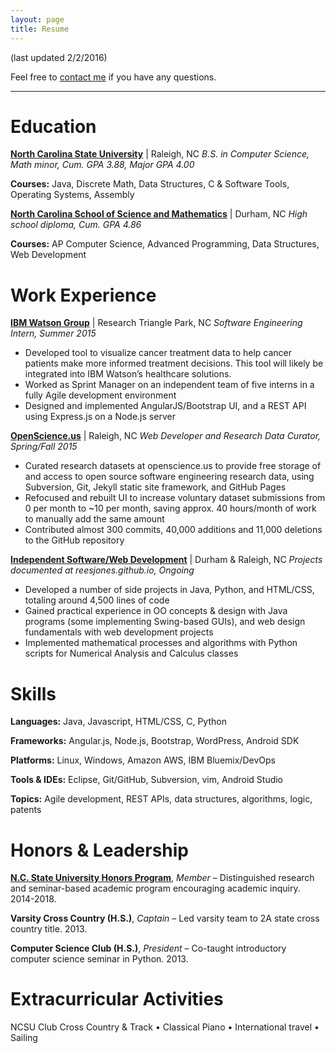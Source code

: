 ```yaml
---
layout: page
title: Resume
---
```


(last updated 2/2/2016)

Feel free to [contact me](/contact) if you have any questions.

<hr>

# Education

**[North Carolina State University](https://www.ncsu.edu/)** | Raleigh, NC
*B.S. in Computer Science, Math minor, Cum. GPA 3.88, Major GPA 4.00*

**Courses:** Java, Discrete Math, Data Structures, C & Software Tools, Operating Systems, Assembly

**[North Carolina School of Science and Mathematics](http://www.ncssm.edu/)**  |  Durham, NC
*High school diploma, Cum. GPA 4.86*

**Courses:** AP Computer Science, Advanced Programming, Data Structures, Web Development

# Work Experience

**[IBM Watson Group](http://www.ibm.com/smarterplanet/us/en/ibmwatson/)**  |  Research Triangle Park, NC
*Software Engineering Intern, Summer 2015*

 * Developed tool to visualize cancer treatment data to help cancer patients make more informed treatment decisions. This tool will likely be integrated into IBM Watson’s healthcare solutions.
 * Worked as Sprint Manager on an independent team of five interns in a fully Agile development environment
 * Designed and implemented AngularJS/Bootstrap UI, and a REST API using Express.js on a Node.js server

**[OpenScience.us](http://openscience.us/)**  |  Raleigh, NC
*Web Developer and Research Data Curator, Spring/Fall 2015*

 * Curated research datasets at openscience.us to provide free storage of and access to open source software engineering research data, using Subversion, Git, Jekyll static site framework, and GitHub Pages
 * Refocused and rebuilt UI to increase voluntary dataset submissions from 0 per month to ~10 per month, saving approx. 40 hours/month of work to manually add the same amount
 * Contributed almost 300 commits, 40,000 additions and 11,000 deletions to the GitHub repository

**[Independent Software/Web Development](http://reesjones.github.io/projects/)**  | Durham & Raleigh, NC
*Projects documented at reesjones.github.io, Ongoing*

 * Developed a number of side projects in Java, Python, and HTML/CSS, totaling around 4,500 lines of code
 * Gained practical experience in OO concepts & design with Java programs (some implementing Swing-based GUIs), and web design fundamentals with web development projects
 * Implemented mathematical processes and algorithms with Python scripts for Numerical Analysis and Calculus classes



# Skills

**Languages:**   Java, Javascript, HTML/CSS, C, Python

**Frameworks:**   Angular.js, Node.js, Bootstrap, WordPress, Android SDK

**Platforms:**   Linux, Windows, Amazon AWS, IBM Bluemix/DevOps

**Tools & IDEs:**   Eclipse, Git/GitHub, Subversion, vim, Android Studio

**Topics:**   Agile development, REST APIs, data structures, algorithms, logic, patents



# Honors & Leadership

**[N.C. State University Honors Program](http://honors.dasa.ncsu.edu/)**, *Member* – Distinguished research and seminar-based academic program encouraging academic inquiry. 2014-2018.

**Varsity Cross Country (H.S.)**, *Captain* – Led varsity team to 2A state cross country title. 2013.

**Computer Science Club (H.S.)**, *President* – Co-taught introductory computer science seminar in Python. 2013.



# Extracurricular Activities

NCSU Club Cross Country & Track • Classical Piano • International travel • Sailing
